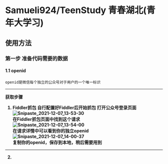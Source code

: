 # Samueli924/TeenStudy 青春湖北(青年大学习)

## 使用方法

### 第一步 准备代码需要的数据

#### 1.1 openid

	openid是微信每个独立的公众号对于用户的一个唯一标识
	
----

<b>获取步骤<b>
1. Fiddler抓包
	自行配置好Fiddler后开始抓包
	打开公众号登录页面  
	![Snipaste_2021-12-07_13-53-30](https://user-images.githubusercontent.com/65054820/144975543-8377215c-0c08-4548-8e28-b73f1db64c24.png)  
	在Fiddler抓包页面中找到这个请求  
	![Snipaste_2021-12-07_13-54-00](https://user-images.githubusercontent.com/65054820/144975566-35ea335d-8c7b-4174-88ca-9f2daff6555a.png)  
	在请求详情中可以看到你的独立openid  
	![Snipaste_2021-12-07_14-00-37](https://user-images.githubusercontent.com/65054820/144975584-f723a842-6eea-4296-804a-bcc8cdcf85e1.png)  
	复制你的openid，保存到本地，稍后需要用到  
	
----

2. 



